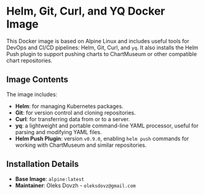 # Helm, Git, Curl, and YQ Docker Image

This Docker image is based on Alpine Linux and includes useful tools for DevOps and CI/CD pipelines: Helm, Git, Curl, and `yq`. It also installs the Helm Push plugin to support pushing charts to ChartMuseum or other compatible chart repositories.

## Image Contents

The image includes:
- **Helm**: for managing Kubernetes packages.
- **Git**: for version control and cloning repositories.
- **Curl**: for transferring data from or to a server.
- **yq**: a lightweight and portable command-line YAML processor, useful for parsing and modifying YAML files.
- **Helm Push Plugin**: version `v0.9.0`, enabling `helm push` commands for working with ChartMuseum and similar repositories.

## Installation Details

- **Base Image**: `alpine:latest`
- **Maintainer**: Oleks Dovzh - `oleksdovz@gmail.com`


